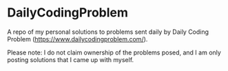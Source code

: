 # DailyCodingProblem
A repo of my personal solutions to problems sent daily by Daily Coding Problem (https://www.dailycodingproblem.com/).

Please note: I do not claim ownership of the problems posed, and I am only posting solutions that I came up with myself. 
